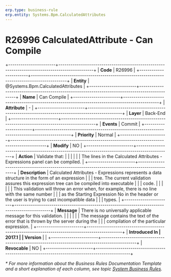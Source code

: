 ```yaml
---
erp.type: business-rule
erp.entity: Systems.Bpm.CalculatedAttributes
---
```


# R26996 CalculatedAttribute - Can Compile
+-----------------------+-----------------------------------------------------------------------------------------------+
| **Code**              | R26996                                                                                        |
+-----------------------+-----------------------------------------------------------------------------------------------+
| **Entity**            | @Systems.Bpm.CalculatedAttributes                                                             |
+-----------------------+-----------------------------------------------------------------------------------------------+
| **Name**              | Can Compile                                                                                   |
+-----------------------+-----------------------------------------------------------------------------------------------+
| **Attribute**         | \-                                                                                            |
+-----------------------+-----------------------------------------------------------------------------------------------+
| **Layer**             | Back-End                                                                                      |
+-----------------------+-----------------------------------------------------------------------------------------------+
| **Events**            | Commit                                                                                        |
+-----------------------+-----------------------------------------------------------------------------------------------+
| **Priority**          | Normal                                                                                        |
+-----------------------+-----------------------------------------------------------------------------------------------+
| **Modify**            | NO                                                                                            |
+-----------------------+-----------------------------------------------------------------------------------------------+
| **Action**            | Validate that:                                                                                |
|                       |                                                                                               |
|                       | The lines in the Calculated Attributes - Expressions panel can be compiled.                   |
+-----------------------+-----------------------------------------------------------------------------------------------+
| **Description**       | Calculated Attributes - Expressions represents a data structure in the form of an expression  |
|                       | tree. The current validation assures this expression tree can be compiled into executable     |
|                       | code.                                                                                         |
|                       |                                                                                               |
|                       | This validation will throw an error when, for example, there is no line with the same number  |
|                       | as the Starting Expression No in the header or the user is trying to cast incompatible data   |
|                       | types.                                                                                        |
+-----------------------+-----------------------------------------------------------------------------------------------+
| **Message**           | There is no universally applicable message for this validation.                               |
|                       |                                                                                               |
|                       | The message contains the text of the error that is thrown by the server during the            |
|                       | compilation of the particular expression.                                                     |
+-----------------------+-----------------------------------------------------------------------------------------------+
| **Introduced In       | 2017.1                                                                                        |
| Version**             |                                                                                               |
+-----------------------+-----------------------------------------------------------------------------------------------+
| **Revocable**         | NO                                                                                            |
+-----------------------+-----------------------------------------------------------------------------------------------+

*\* For more information about the Business Rules Documentation Template and a short explanation of each column, see
topic [System Business Rules](../templates/template-description-system-business-rules.md).*
